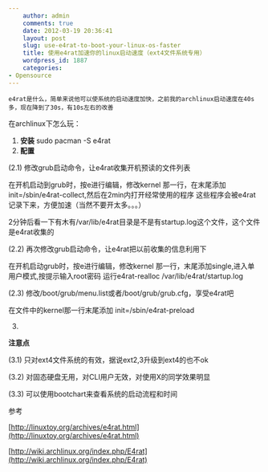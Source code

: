 ```yaml
---
    author: admin
    comments: true
    date: 2012-03-19 20:36:41
    layout: post
    slug: use-e4rat-to-boot-your-linux-os-faster
    title: 使用e4rat加速你的linux启动速度（ext4文件系统专用）
    wordpress_id: 1887
    categories:
- Opensource
---
```


    e4rat是什么，简单来说他可以使系统的启动速度加快，之前我的archlinux启动速度在40s多，现在降到了30s，有10s左右的改善

在archlinux下怎么玩：

1. **安装**
    sudo pacman -S e4rat
2. **配置**

(2.1) 修改grub启动命令，让e4rat收集开机预读的文件列表




在开机启动到grub时，按e进行编辑，修改kernel 那一行，在末尾添加init=/sbin/e4rat-collect,然后在2min内打开经常使用的程序 这些程序会被e4rat记录下来，方便加速（当然不要开太多。。。）




2分钟后看一下有木有/var/lib/e4rat目录是不是有startup.log这个文件，这个文件是e4rat收集的



(2.2) 再次修改grub启动命令，让e4rat把以前收集的信息利用下




在开机启动grub时，按e进行编辑，修改kernel 那一行，末尾添加single,进入单用户模式,按提示输入root密码 运行e4rat-realloc /var/lib/e4rat/startup.log



(2.3) 修改/boot/grub/menu.list或者/boot/grub/grub.cfg，享受e4rat吧




在文件中的kernel那一行末尾添加 init=/sbin/e4rat-preload



3. 

**注意点**

(3.1) 只对ext4文件系统的有效，据说ext2,3升级到ext4的也不ok

(3.2) 对固态硬盘无用，对CLI用户无效，对使用X的同学效果明显

(3.3) 可以使用bootchart来查看系统的启动流程和时间

参考

[http://linuxtoy.org/archives/e4rat.html](http://linuxtoy.org/archives/e4rat.html)

[http://wiki.archlinux.org/index.php/E4rat](http://wiki.archlinux.org/index.php/E4rat)

